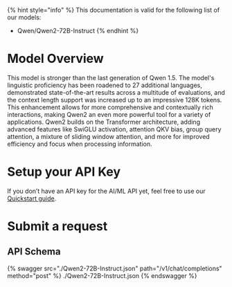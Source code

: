 [#references:start]: <> ({ "template": "openapi" })
{% hint style="info" %}
This documentation is valid for the following list of our models:
* Qwen/Qwen2-72B-Instruct
{% endhint %}

# Model Overview
This model is stronger than the last generation of Qwen 1.5. The model&#x27;s linguistic proficiency has been roadened to 27 additional languages, demonstrated state-of-the-art results across a multitude of evaluations, and the context length support was increased up to an impressive 128K tokens. 
This enhancement allows for more comprehensive and contextually rich interactions, making Qwen2 an even more powerful tool for a variety of applications. Qwen2 builds on the Transformer architecture, adding advanced features like SwiGLU activation, attention QKV bias, group query attention, a mixture of sliding window attention, and more for improved efficiency and focus when processing information.

# Setup your API Key
If you don’t have an API key for the AI/ML API yet, feel free to use our [Quickstart guide](https://docs.aimlapi.com/quickstart/setting-up).

# Submit a request
## API Schema
{% swagger src="./Qwen2-72B-Instruct.json" path="/v1/chat/completions" method="post" %}
./Qwen2-72B-Instruct.json
{% endswagger %}

[#references:end]: <> ({})